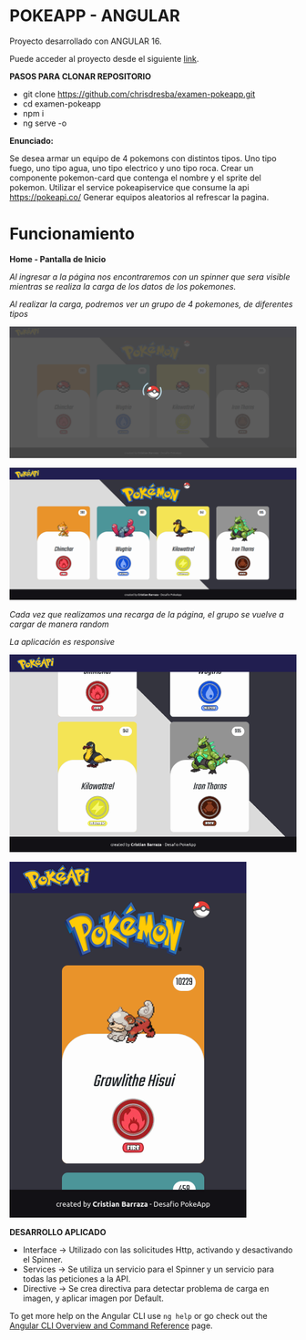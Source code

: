 #  POKEAPP - ANGULAR

Proyecto desarrollado con ANGULAR 16.

Puede acceder al proyecto desde el siguiente [link](https://angular-pokeapp-challenge.web.app/).

**PASOS PARA CLONAR REPOSITORIO**
- git clone https://github.com/chrisdresba/examen-pokeapp.git
- cd examen-pokeapp
- npm i
- ng serve -o

**Enunciado:**

Se desea armar un equipo de 4 pokemons con distintos tipos. Uno tipo fuego, uno tipo agua, uno tipo electrico y uno tipo roca.
Crear un componente pokemon-card que contenga el nombre y el sprite del pokemon. Utilizar el service pokeapiservice que consume la api https://pokeapi.co/
Generar equipos aleatorios al refrescar la pagina.


# Funcionamiento

**Home - Pantalla de Inicio**  

*Al ingresar a la página nos encontraremos con un spinner que sera visible mientras se realiza la carga de los datos de los pokemones.*    

*Al realizar la carga, podremos ver un grupo de 4 pokemones, de diferentes tipos*

![](https://github.com/chrisdresba/examen-pokeapp/blob/main/images/spinner.png?raw=true)

![](https://github.com/chrisdresba/examen-pokeapp/blob/main/images/home.png?raw=true)

*Cada vez que realizamos una recarga de la página, el grupo se vuelve a cargar de manera random*

*La aplicación es responsive*

![](https://github.com/chrisdresba/examen-pokeapp/blob/main/images/home-tablet.png?raw=true)

![](https://github.com/chrisdresba/examen-pokeapp/blob/main/images/home-mobile.png?raw=true)


**DESARROLLO APLICADO**
- Interface -> Utilizado con las solicitudes Http, activando y desactivando el Spinner.
- Services -> Se utiliza un servicio para el Spinner y un servicio para todas las peticiones a la API.
- Directive -> Se crea directiva para detectar problema de carga en imagen, y aplicar imagen por Default.
    








To get more help on the Angular CLI use `ng help` or go check out the [Angular CLI Overview and Command Reference](https://angular.io/cli) page.
